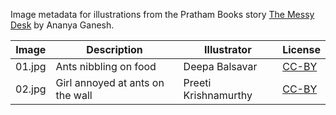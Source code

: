 Image metadata for illustrations from the Pratham Books story [The Messy Desk](https://storyweaver.org.in/stories/5126-the-messy-desk) by Ananya Ganesh.

Image | Description | Illustrator | License
----- | ----------- | ----------- | -------
01.jpg | Ants nibbling on food  | Deepa Balsavar | [CC-BY](https://creativecommons.org/licenses/by/4.0/)
02.jpg | Girl annoyed at ants on the wall | Preeti Krishnamurthy | [CC-BY](https://creativecommons.org/licenses/by/4.0/)